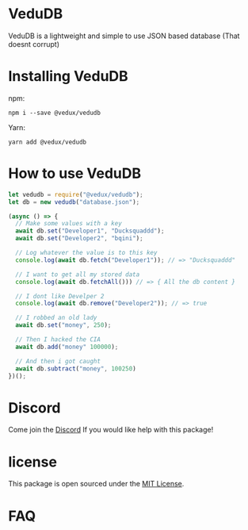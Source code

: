 # VeduDB

VeduDB is a lightweight and simple to use JSON based database (That doesnt corrupt)

# Installing VeduDB

npm:

```
npm i --save @vedux/vedudb
```

Yarn:

```
yarn add @vedux/vedudb
```

# How to use VeduDB

```js
let vedudb = require("@vedux/vedudb");
let db = new vedudb("database.json");

(async () => {
  // Make some values with a key
  await db.set("Developer1", "Ducksquaddd");
  await db.set("Developer2", "bqini");

  // Log whatever the value is to this key
  console.log(await db.fetch("Developer1")); // => "Ducksquaddd"

  // I want to get all my stored data
  console.log(await db.fetchAll())) // => { All the db content }

  // I dont like Develper 2
  console.log(await db.remove("Developer2")); // => true

  // I robbed an old lady
  await db.set("money", 250);

  // Then I hacked the CIA
  await db.add("money" 100000);

  // And then i got caught
  await db.subtract("money", 100250)
})();
```

# Discord

Come join the [Discord](https://discord.gg/8SUmcBSk8u) If you would like help with this package!

# license

This package is open sourced under the [MIT License](https://github.com/Vedux-Development/VeduDB/blob/master/LICENSE).

# FAQ
